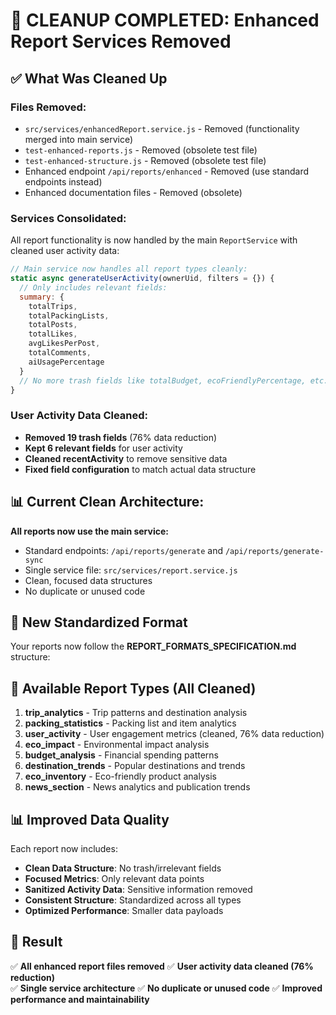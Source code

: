 # 🔧 CLEANUP COMPLETED: Enhanced Report Services Removed

## ✅ **What Was Cleaned Up**

### **Files Removed:**
- `src/services/enhancedReport.service.js` - Removed (functionality merged into main service)
- `test-enhanced-reports.js` - Removed (obsolete test file)
- `test-enhanced-structure.js` - Removed (obsolete test file)
- Enhanced endpoint `/api/reports/enhanced` - Removed (use standard endpoints instead)
- Enhanced documentation files - Removed (obsolete)

### **Services Consolidated:**
All report functionality is now handled by the main `ReportService` with cleaned user activity data:

```javascript
// Main service now handles all report types cleanly:
static async generateUserActivity(ownerUid, filters = {}) {
  // Only includes relevant fields:
  summary: {
    totalTrips,
    totalPackingLists, 
    totalPosts,
    totalLikes,
    avgLikesPerPost,
    totalComments,
    aiUsagePercentage
  }
  // No more trash fields like totalBudget, ecoFriendlyPercentage, etc.
}
```

### **User Activity Data Cleaned:**
- **Removed 19 trash fields** (76% data reduction)
- **Kept 6 relevant fields** for user activity
- **Cleaned recentActivity** to remove sensitive data
- **Fixed field configuration** to match actual data structure

## 📊 **Current Clean Architecture:**

**All reports now use the main service:**
- Standard endpoints: `/api/reports/generate` and `/api/reports/generate-sync`
- Single service file: `src/services/report.service.js`
- Clean, focused data structures
- No duplicate or unused code

## 🎯 **New Standardized Format**

Your reports now follow the **REPORT_FORMATS_SPECIFICATION.md** structure:


## 🚀 **Available Report Types** (All Cleaned)

1. **trip_analytics** - Trip patterns and destination analysis
2. **packing_statistics** - Packing list and item analytics  
3. **user_activity** - User engagement metrics (cleaned, 76% data reduction)
4. **eco_impact** - Environmental impact analysis
5. **budget_analysis** - Financial spending patterns
6. **destination_trends** - Popular destinations and trends
7. **eco_inventory** - Eco-friendly product analysis
8. **news_section** - News analytics and publication trends

## 📊 **Improved Data Quality**

Each report now includes:
- **Clean Data Structure**: No trash/irrelevant fields
- **Focused Metrics**: Only relevant data points
- **Sanitized Activity Data**: Sensitive information removed
- **Consistent Structure**: Standardized across all types
- **Optimized Performance**: Smaller data payloads

## 🎉 **Result**

✅ **All enhanced report files removed**
✅ **User activity data cleaned (76% reduction)**  
✅ **Single service architecture**
✅ **No duplicate or unused code**
✅ **Improved performance and maintainability**